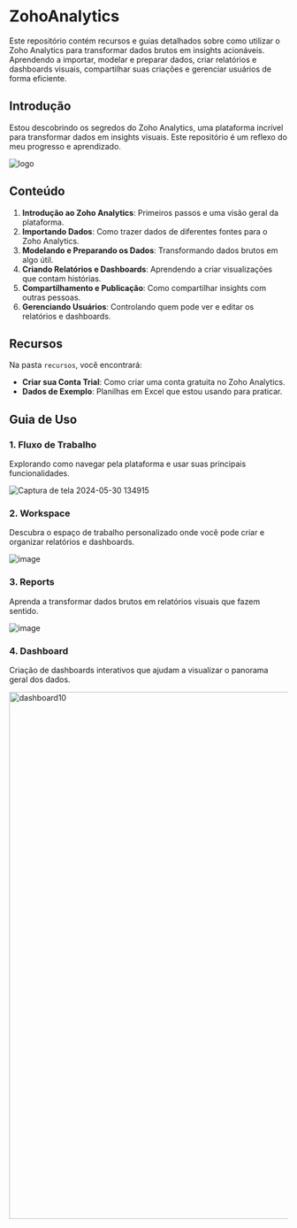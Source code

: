 # ZohoAnalytics
Este repositório contém recursos e guias detalhados sobre como utilizar o Zoho Analytics para transformar dados brutos em insights acionáveis. Aprendendo a importar, modelar e preparar dados, criar relatórios e dashboards visuais, compartilhar suas criações e gerenciar usuários de forma eficiente.

## Introdução

Estou descobrindo os segredos do Zoho Analytics, uma plataforma incrível para transformar dados em insights visuais. Este repositório é um reflexo do meu progresso e aprendizado.

![logo](https://github.com/queleandrade/Zoho-Analytics/assets/75625651/cd7d5a39-1732-46dc-bcdd-875883882542)

## Conteúdo

1. **Introdução ao Zoho Analytics**: Primeiros passos e uma visão geral da plataforma.
2. **Importando Dados**: Como trazer dados de diferentes fontes para o Zoho Analytics.
3. **Modelando e Preparando os Dados**: Transformando dados brutos em algo útil.
4. **Criando Relatórios e Dashboards**: Aprendendo a criar visualizações que contam histórias.
5. **Compartilhamento e Publicação**: Como compartilhar insights com outras pessoas.
6. **Gerenciando Usuários**: Controlando quem pode ver e editar os relatórios e dashboards.

## Recursos

Na pasta `recursos`, você encontrará:

- **Criar sua Conta Trial**: Como criar uma conta gratuita no Zoho Analytics.
- **Dados de Exemplo**: Planilhas em Excel que estou usando para praticar.

## Guia de Uso

### 1. Fluxo de Trabalho

Explorando como navegar pela plataforma e usar suas principais funcionalidades.

![Captura de tela 2024-05-30 134915](https://github.com/queleandrade/Zoho-Analytics/assets/75625651/1f964382-ae96-40fe-b122-b899dda4be24)


### 2. Workspace

Descubra o espaço de trabalho personalizado onde você pode criar e organizar relatórios e dashboards.

![image](https://github.com/queleandrade/Zoho-Analytics/assets/75625651/b7d9f435-4d5e-485d-922b-f8c369b7422e)

### 3. Reports

Aprenda a transformar dados brutos em relatórios visuais que fazem sentido.

![image](https://github.com/queleandrade/Zoho-Analytics/assets/75625651/77500227-7604-4dd3-a2ce-473f9e5f0c13)

### 4. Dashboard

Criação de dashboards interativos que ajudam a visualizar o panorama geral dos dados.

<img width="953" alt="dashboard10" src="https://github.com/queleandrade/Zoho-Analytics/assets/75625651/9cc0b175-acc0-4155-980c-1ba1482641fb">






